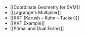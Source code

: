 - [[Coordinate Geometry for SVM]]
- [[Lagrange's Multiplier]]
- [[KKT (Karush – Kuhn – Tucker)]]
- [[KKT Example]]
- [[Primal and Dual Forms]]